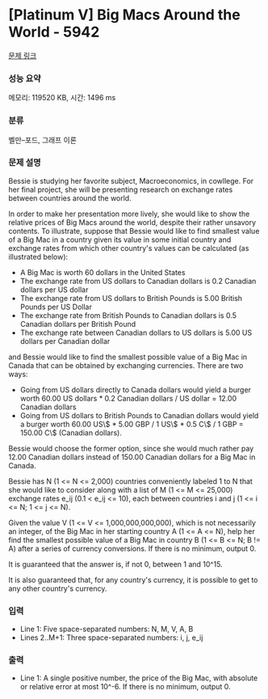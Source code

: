 # [Platinum V] Big Macs Around the World - 5942 

[문제 링크](https://www.acmicpc.net/problem/5942) 

### 성능 요약

메모리: 119520 KB, 시간: 1496 ms

### 분류

벨만–포드, 그래프 이론

### 문제 설명

<p>Bessie is studying her favorite subject, Macroeconomics, in cowllege. For her final project, she will be presenting research on exchange rates between countries around the world.</p>

<p>In order to make her presentation more lively, she would like to show the relative prices of Big Macs around the world, despite their rather unsavory contents. To illustrate, suppose that Bessie would like to find smallest value of a Big Mac in a country given its value in some initial country and exchange rates from which other country's values can be calculated (as illustrated below):</p>

<ul>
	<li>A Big Mac is worth 60 dollars in the United States</li>
	<li>The exchange rate from US dollars to Canadian dollars is 0.2 Canadian dollars per US dollar</li>
	<li>The exchange rate from US dollars to British Pounds is 5.00 British Pounds per US Dollar</li>
	<li>The exchange rate from British Pounds to Canadian dollars is 0.5 Canadian dollars per British Pound</li>
	<li>The exchange rate between Canadian dollars to US dollars is 5.00 US dollars per Canadian dollar</li>
</ul>

<p>and Bessie would like to find the smallest possible value of a Big Mac in Canada that can be obtained by exchanging currencies. There are two ways:</p>

<ul>
	<li>Going from US dollars directly to Canada dollars would yield a burger worth 60.00 US dollars * 0.2 Canadian dollars / US dollar = 12.00 Canadian dollars</li>
	<li>Going from US dollars to British Pounds to Canadian dollars would yield a burger worth 60.00 US\$ * 5.00 GBP / 1 US\$ * 0.5 C\$ / 1 GBP = 150.00 C\$ (Canadian dollars).</li>
</ul>

<p>Bessie would choose the former option, since she would much rather pay 12.00 Canadian dollars instead of 150.00 Canadian dollars for a Big Mac in Canada.</p>

<p>Bessie has N (1 <= N <= 2,000) countries conveniently labeled 1 to N that she would like to consider along with a list of M (1 <= M <= 25,000) exchange rates e_ij (0.1 < e_ij <= 10), each between countries i and j (1 <= i <= N; 1 <= j <= N).</p>

<p>Given the value V (1 <= V <= 1,000,000,000,000), which is not necessarily an integer, of the Big Mac in her starting country A (1 <= A <= N), help her find the smallest possible value of a Big Mac in country B (1 <= B <= N; B != A) after a series of currency conversions. If there is no minimum, output 0.</p>

<p>It is guaranteed that the answer is, if not 0, between 1 and 10^15.</p>

<p>It is also guaranteed that, for any country's currency, it is possible to get to any other country's currency.</p>

### 입력 

 <ul>
	<li>Line 1: Five space-separated numbers: N, M, V, A, B</li>
	<li>Lines 2..M+1: Three space-separated numbers: i, j, e_ij</li>
</ul>

<p> </p>

### 출력 

 <ul>
	<li>Line 1: A single positive number, the price of the Big Mac, with absolute or relative error at most 10^-6. If there is no minimum, output 0.</li>
</ul>

<p> </p>


